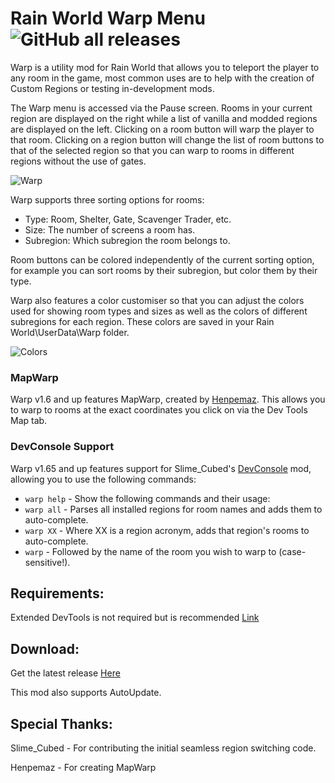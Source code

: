 # Rain World Warp Menu ![GitHub all releases](https://img.shields.io/github/downloads/LeeMoriya/Warp/total?style=for-the-badge)

Warp is a utility mod for Rain World that allows you to teleport the player to any room in the game, most common uses are to help with the creation of Custom Regions or testing in-development mods.

The Warp menu is accessed via the Pause screen. Rooms in your current region are displayed on the right while a list of vanilla and modded regions are displayed on the left. Clicking on a room button will warp the player to that room. Clicking on a region button will change the list of room buttons to that of the selected region so that you can warp to rooms in different regions without the use of gates.

![Warp](https://i.imgur.com/sse46qV.png)

Warp supports three sorting options for rooms:
- Type: Room, Shelter, Gate, Scavenger Trader, etc.
- Size: The number of screens a room has.
- Subregion: Which subregion the room belongs to.

Room buttons can be colored independently of the current sorting option, for example you can sort rooms by their subregion, but color them by their type.

Warp also features a color customiser so that you can adjust the colors used for showing room types and sizes as well as the colors of different subregions for each region. These colors are saved in your Rain World\UserData\Warp folder.

![Colors](https://i.imgur.com/BxFdGyq.png)

### MapWarp
Warp v1.6 and up features MapWarp, created by [Henpemaz](https://github.com/henpemaz). This allows you to warp to rooms at the exact coordinates you click on via the Dev Tools Map tab.

### DevConsole Support
Warp v1.65 and up features support for Slime_Cubed's [DevConsole](https://github.com/SlimeCubed/DevConsole/releases) mod, allowing you to use the following commands:
- `warp help` - Show the following commands and their usage:
- `warp all` - Parses all installed regions for room names and adds them to auto-complete.
- `warp XX` - Where XX is a region acronym, adds that region's rooms to auto-complete.
- `warp` - Followed by the name of the room you wish to warp to (case-sensitive!).

## Requirements:
Extended DevTools is not required but is recommended [Link](https://drive.google.com/file/d/1X9EQbZ__lla36YLKYijvwsshyEwy7QA7/view)

## Download:

Get the latest release [Here](https://github.com/LeeMoriya/Warp/releases/tag/v1.7)

This mod also supports AutoUpdate.

## Special Thanks:
Slime_Cubed - For contributing the initial seamless region switching code.

Henpemaz - For creating MapWarp
